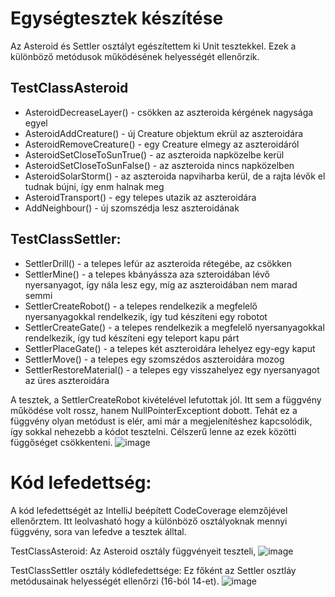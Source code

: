 # Egységtesztek készítése

Az Asteroid és Settler osztályt egészítettem ki Unit tesztekkel. Ezek a különböző metódusok működésének helyességét ellenőrzik.
## TestClassAsteroid
  * AsteroidDecreaseLayer() - csökken az aszteroida kérgének nagysága egyel
  * AsteroidAddCreature() - új Creature objektum ekrül az aszteroidára
  * AsteroidRemoveCreature() - egy Creature elmegy az aszteroidáról
  * AsteroidSetCloseToSunTrue() - az aszteroida napközelbe kerül
  * AsteroidSetCloseToSunFalse() - az aszteroida nincs napközelben 
  * AsteroidSolarStorm() - az aszteroida napviharba kerül, de a rajta lévők el tudnak bújni, így enm halnak meg
  * AsteroidTransport() - egy telepes utazik az aszteroidára
  * AddNeighbour() - új szomszédja lesz aszteroidának

## TestClassSettler:
  * SettlerDrill() -  a telepes lefúr az aszteroida rétegébe, az csökken
  * SettlerMine() - a telepes kbányássza aza szteroidában lévő nyersanyagot, így nála lesz egy, míg az aszteroidában nem marad semmi
  * SettlerCreateRobot() - a telepes rendelkezik a megfelelő nyersanyagokkal rendelkezik, így tud készíteni egy robotot
  * SettlerCreateGate() - a telepes rendelkezik a megfelelő nyersanyagokkal rendelkezik, így tud készíteni egy teleport kapu párt
  * SettlerPlaceGate() - a telepes két aszteroidára lehelyez egy-egy kaput
  * SettlerMove() - a telepes egy szomszédos aszteroidára mozog
  * SettlerRestoreMaterial() - a telepes egy visszahelyez egy nyersanyagot az üres aszteroidára

A tesztek, a SettlerCreateRobot kivételével lefutottak jól. Itt sem a függvény működése volt rossz, hanem NullPointerExceptiont dobott. Tehát ez a függvény olyan metódust is elér, ami már a megjelenítéshez kapcsolódik, így sokkal nehezebb a kódot tesztelni. Célszerű lenne az ezek közötti függőséget csökkenteni.
![image](https://user-images.githubusercontent.com/71429144/169164491-5448ee17-b0ae-4e40-a0ff-7c3aa7de3ea9.png)

# Kód lefedettség:
A kód lefedettségét az IntelliJ beépített CodeCoverage elemzőjével ellenőrztem. Itt leolvasható hogy a különböző osztályoknak mennyi függvény, sora van lefedve a tesztek álltal.

TestClassAsteroid:
Az Asteroid osztály függvényeit teszteli, 
![image](https://user-images.githubusercontent.com/71429144/169163996-a7df3db3-8a69-48f8-9440-256c234e95b4.png)

TestClassSettler osztály kódlefedettsége:
Ez főként az Settler osztláy metódusainak helyességét ellenőrzi (16-ból 14-et).
![image](https://user-images.githubusercontent.com/71429144/169164270-980b5109-a0a5-4994-ab54-a65c70e04e48.png)
